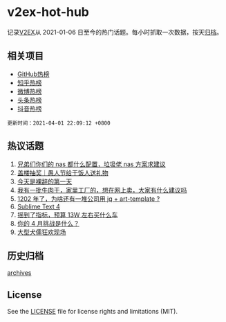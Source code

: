 # v2ex-hot-hub

 记录[V2EX](https://www.v2ex.com/)从 2021-01-06 日至今的热门话题。每小时抓取一次数据，按天[归档](archives)。
 
 ## 相关项目

- [GitHub热榜](https://github.com/snaildev/github-hot-hub)
- [知乎热榜](https://github.com/snaildev/zhihu-hot-hub)
- [微博热榜](https://github.com/snaildev/weibo-hot-hub)
- [头条热榜](https://github.com/snaildev/toutiao-hot-hub)
- [抖音热榜](https://github.com/snaildev/douyin-hot-hub)


 `更新时间：2021-04-01 22:09:12 +0800`

## 热议话题

1. [兄弟们你们的 nas 都什么配置，垃圾佬 nas 方案求建议](https://www.v2ex.com/t/767176)
1. [盖楼抽奖｜愚人节给干饭人送礼物](https://www.v2ex.com/t/767227)
1. [今天是裸辞的第一天](https://www.v2ex.com/t/767059)
1. [我有一批牛肉干，家里工厂的，想在网上卖，大家有什么建议吗](https://www.v2ex.com/t/767086)
1. [1202 年了，为啥还有一堆公司用 jq + art-template ?](https://www.v2ex.com/t/767111)
1. [Sublime Text 4](https://www.v2ex.com/t/767077)
1. [摇到了指标，预算 13W 左右买什么车](https://www.v2ex.com/t/767138)
1. [你的 4 月挑战是什么？](https://www.v2ex.com/t/767128)
1. [大型犬儒狂欢现场](https://www.v2ex.com/t/767297)

## 历史归档

[archives](archives)

## License

See the [LICENSE](LICENSE) file for license rights and limitations (MIT).
